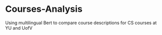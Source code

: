 # Courses-Analysis

Using multilingual Bert to compare course descriptions for CS courses at YU and UofV
